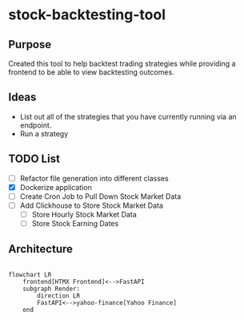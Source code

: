 # stock-backtesting-tool

## Purpose

Created this tool to help backtest trading strategies while providing a frontend to be able to view backtesting outcomes.

## Ideas

- List out all of the strategies that you have currently running via an endpoint.
- Run a strategy

## TODO List

- [ ] Refactor file generation into different classes
- [X] Dockerize application
- [ ] Create Cron Job to Pull Down Stock Market Data
- [ ] Add Clickhouse to Store Stock Market Data
  - [ ] Store Hourly Stock Market Data
  - [ ] Store Stock Earning Dates

## Architecture

```mermaid

flowchart LR
    frontend[HTMX Frontend]<-->FastAPI
    subgraph Render:
        direction LR
        FastAPI<-->yahoo-finance[Yahoo Finance]
    end
```
